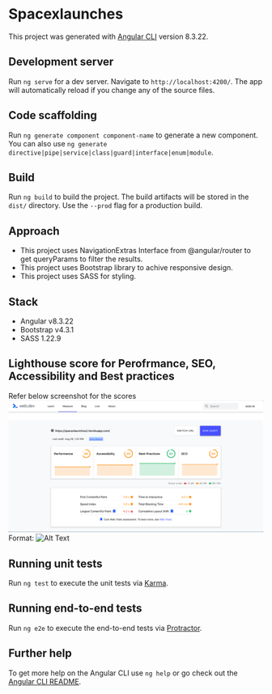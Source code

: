 # Spacexlaunches

This project was generated with [Angular CLI](https://github.com/angular/angular-cli) version 8.3.22.

## Development server

Run `ng serve` for a dev server. Navigate to `http://localhost:4200/`. The app will automatically reload if you change any of the source files.

## Code scaffolding

Run `ng generate component component-name` to generate a new component. You can also use `ng generate directive|pipe|service|class|guard|interface|enum|module`.

## Build

Run `ng build` to build the project. The build artifacts will be stored in the `dist/` directory. Use the `--prod` flag for a production build.

## Approach

- This project uses NavigationExtras Interface from @angular/router to get queryParams to filter the results. 
- This project uses Bootstrap library to achive responsive design.
- This project uses SASS for styling.

## Stack

- Angular v8.3.22
- Bootstrap v4.3.1
- SASS 1.22.9

## Lighthouse score for Perofrmance, SEO, Accessibility and Best practices
Refer below screenshot for the scores
![Performance Screenshot](src/assets/img/performance_lighthouse.jpg)
Format: ![Alt Text](url)

## Running unit tests

Run `ng test` to execute the unit tests via [Karma](https://karma-runner.github.io).

## Running end-to-end tests

Run `ng e2e` to execute the end-to-end tests via [Protractor](http://www.protractortest.org/).

## Further help

To get more help on the Angular CLI use `ng help` or go check out the [Angular CLI README](https://github.com/angular/angular-cli/blob/master/README.md).
